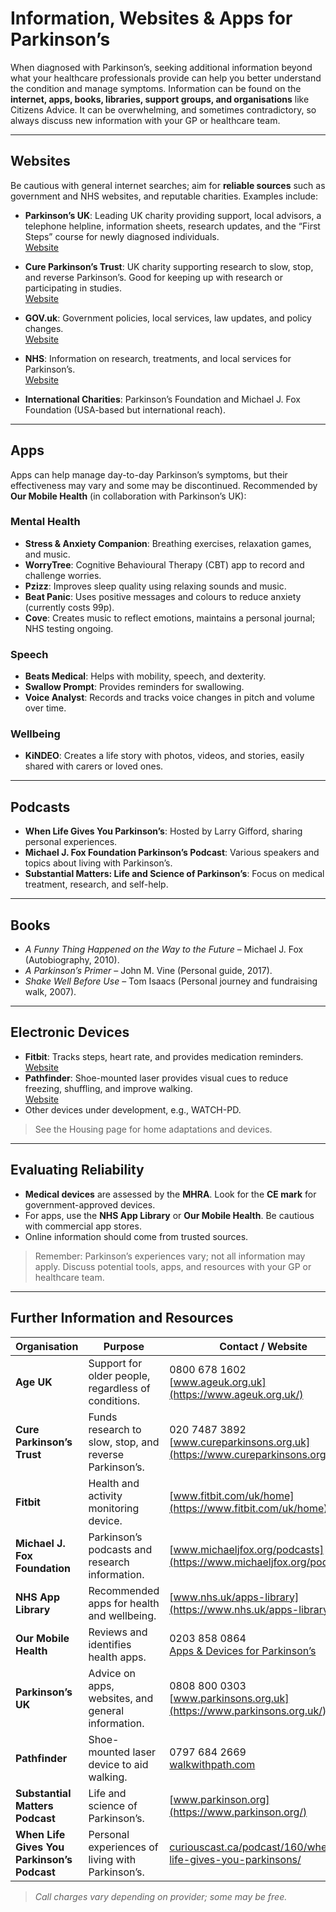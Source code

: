 
# Information, Websites & Apps for Parkinson’s

When diagnosed with Parkinson’s, seeking additional information beyond what your healthcare professionals provide can help you better understand the condition and manage symptoms. Information can be found on the **internet, apps, books, libraries, support groups, and organisations** like Citizens Advice. It can be overwhelming, and sometimes contradictory, so always discuss new information with your GP or healthcare team.  

---

## Websites

Be cautious with general internet searches; aim for **reliable sources** such as government and NHS websites, and reputable charities. Examples include:

- **Parkinson’s UK**: Leading UK charity providing support, local advisors, a telephone helpline, information sheets, research updates, and the “First Steps” course for newly diagnosed individuals.  
  [Website](https://www.parkinsons.org.uk)  

- **Cure Parkinson’s Trust**: UK charity supporting research to slow, stop, and reverse Parkinson’s. Good for keeping up with research or participating in studies.  
  [Website](https://www.cureparkinsons.org.uk)  

- **GOV.uk**: Government policies, local services, law updates, and policy changes.  
  [Website](https://www.gov.uk)  

- **NHS**: Information on research, treatments, and local services for Parkinson’s.  
  [Website](https://www.nhs.uk)  

- **International Charities**: Parkinson’s Foundation and Michael J. Fox Foundation (USA-based but international reach).  

---

## Apps

Apps can help manage day-to-day Parkinson’s symptoms, but their effectiveness may vary and some may be discontinued. Recommended by **Our Mobile Health** (in collaboration with Parkinson’s UK):  

### Mental Health
- **Stress & Anxiety Companion**: Breathing exercises, relaxation games, and music.  
- **WorryTree**: Cognitive Behavioural Therapy (CBT) app to record and challenge worries.  
- **Pzizz**: Improves sleep quality using relaxing sounds and music.  
- **Beat Panic**: Uses positive messages and colours to reduce anxiety (currently costs 99p).  
- **Cove**: Creates music to reflect emotions, maintains a personal journal; NHS testing ongoing.  

### Speech
- **Beats Medical**: Helps with mobility, speech, and dexterity.  
- **Swallow Prompt**: Provides reminders for swallowing.  
- **Voice Analyst**: Records and tracks voice changes in pitch and volume over time.  

### Wellbeing
- **KiNDEO**: Creates a life story with photos, videos, and stories, easily shared with carers or loved ones.  

---

## Podcasts

- **When Life Gives You Parkinson’s**: Hosted by Larry Gifford, sharing personal experiences.  
- **Michael J. Fox Foundation Parkinson’s Podcast**: Various speakers and topics about living with Parkinson’s.  
- **Substantial Matters: Life and Science of Parkinson’s**: Focus on medical treatment, research, and self-help.  

---

## Books

- *A Funny Thing Happened on the Way to the Future* – Michael J. Fox (Autobiography, 2010).  
- *A Parkinson’s Primer* – John M. Vine (Personal guide, 2017).  
- *Shake Well Before Use* – Tom Isaacs (Personal journey and fundraising walk, 2007).  

---

## Electronic Devices

- **Fitbit**: Tracks steps, heart rate, and provides medication reminders.  
  [Website](https://www.fitbit.com/uk/home)  
- **Pathfinder**: Shoe-mounted laser provides visual cues to reduce freezing, shuffling, and improve walking.  
  [Website](https://walkwithpath.com/)  
- Other devices under development, e.g., WATCH-PD.  

> See the Housing page for home adaptations and devices.  

---

## Evaluating Reliability

- **Medical devices** are assessed by the **MHRA**. Look for the **CE mark** for government-approved devices.  
- For apps, use the **NHS App Library** or **Our Mobile Health**. Be cautious with commercial app stores.  
- Online information should come from trusted sources.  

> Remember: Parkinson’s experiences vary; not all information may apply. Discuss potential tools, apps, and resources with your GP or healthcare team.  

---

## Further Information and Resources

| Organisation | Purpose | Contact / Website |
|-------------|---------|-----------------|
| **Age UK** | Support for older people, regardless of conditions. | 0800 678 1602 <br> [www.ageuk.org.uk](https://www.ageuk.org.uk/) |
| **Cure Parkinson’s Trust** | Funds research to slow, stop, and reverse Parkinson’s. | 020 7487 3892 <br> [www.cureparkinsons.org.uk](https://www.cureparkinsons.org.uk/) |
| **Fitbit** | Health and activity monitoring device. | [www.fitbit.com/uk/home](https://www.fitbit.com/uk/home) |
| **Michael J. Fox Foundation** | Parkinson’s podcasts and research information. | [www.michaeljfox.org/podcasts](https://www.michaeljfox.org/podcasts) |
| **NHS App Library** | Recommended apps for health and wellbeing. | [www.nhs.uk/apps-library](https://www.nhs.uk/apps-library/) |
| **Our Mobile Health** | Reviews and identifies health apps. | 0203 858 0864 <br> [Apps & Devices for Parkinson’s](https://www.parkinsons.org.uk/information-and-support/apps-and-devices-parkinsons) |
| **Parkinson’s UK** | Advice on apps, websites, and general information. | 0808 800 0303 <br> [www.parkinsons.org.uk](https://www.parkinsons.org.uk/) |
| **Pathfinder** | Shoe-mounted laser device to aid walking. | 0797 684 2669 <br> [walkwithpath.com](https://walkwithpath.com/) |
| **Substantial Matters Podcast** | Life and science of Parkinson’s. | [www.parkinson.org](https://www.parkinson.org/) |
| **When Life Gives You Parkinson’s Podcast** | Personal experiences of living with Parkinson’s. | [curiouscast.ca/podcast/160/when-life-gives-you-parkinsons/](https://curiouscast.ca/podcast/160/when-life-gives-you-parkinsons/) |

> *Call charges vary depending on provider; some may be free.*
```
